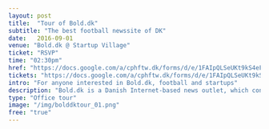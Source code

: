 ```yaml
---
layout: post
title:  "Tour of Bold.dk"
subtitle: "The best football newssite of DK"
date:   2016-09-01
venue: "Bold.dk @ Startup Village"
ticket: "RSVP"
time: "02:30pm"
href: "https://docs.google.com/a/cphftw.dk/forms/d/e/1FAIpQLSeUKt9kS4eF_zTHkkr8Pk827ROy84UtKLzxmuTw_0Fytnvezg/viewform?c=0&w=1"
tickets: "https://docs.google.com/a/cphftw.dk/forms/d/e/1FAIpQLSeUKt9kS4eF_zTHkkr8Pk827ROy84UtKLzxmuTw_0Fytnvezg/viewform?c=0&w=1"
intro: "For anyone interested in Bold.dk, football and startups"
description: "Bold.dk is a Danish Internet-based news outlet, which conveys football information on the Internet with a primary focus on Danish and European football related news."
type: "Office tour"
image: "/img/bolddktour_01.png"
free: "true"
---
```

<!-- fill in the URL of your event host page if you haven't enough information for a detail page, so the event link won't point on the detail page at all -->
